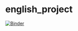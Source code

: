 # english_project
[![Binder](https://mybinder.org/badge_logo.svg)](https://mybinder.org/v2/gh/lucasddmc/english_project.git/HEAD?urlpath=%2Fvoila%2Frender%2Fproject_short.ipynb)
